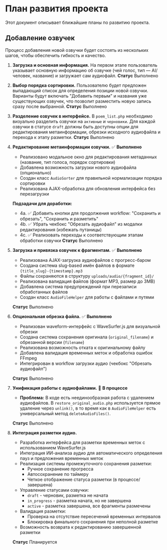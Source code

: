 
# План развития проекта

Этот документ описывает ближайшие планы по развитию проекта.

## Добавление озвучек

Процесс добавления новой озвучки будет состоять из нескольких шагов, чтобы обеспечить гибкость и качество.

1.  **Загрузка и основная информация.** На первом этапе пользователь указывает основную информацию об озвучке (чей голос, тип — AI/человек, название) и загружает сам аудиофайл.
**Статус** Выполнено

2.  **Выбор порядка сортировки.** Пользователю будет предложен выпадающий список для определения позиции новой озвучки. Варианты будут включать "Добавить первым" и названия уже существующих озвучек, что позволит разместить новую запись сразу после выбранной.
**Статус** Выполнено

3.  **Разделение озвучек в интерфейсе.** В `poem_list.php` необходимо визуально разделить озвучки на `активные` и `черновики`. Для каждой озвучки в статусе `draft` должны быть доступны опции для редактирования метаинформации, обрезки исходного аудиофайла и перехода к этапу разметки.
**Статус** Выполнено

4.  **Редактирование метаинформации озвучки.** ✅ **Выполнено**
    - Реализовано модальное окно для редактирования метаданных (название, тип голоса, порядок сортировки)
    - Добавлена возможность загрузки нового аудиофайла (опционально)
    - Создан класс `AudioSorter` для правильной нормализации порядка сортировки
    - Реализована AJAX-обработка для обновления интерфейса без перезагрузки
    
    **Подзадачи для доработки:**
    - 4a. ✅ Добавить кнопки для продолжения workflow: "Сохранить и обрезать", "Сохранить и разметить"
    - 4b. ✅ Убрать чекбокс "Обрезать аудиофайл" из модалки редактирования (избежать путаницы)
    - 4c. ✅ Реализовать переходы к соответствующим этапам обработки озвучки
**Статус** Выполнено

5.  **Загрузка и привязка озвучек к фрагментам.** ✅ **Выполнено**
    - Реализована AJAX-загрузка аудиофайлов с прогресс-баром
    - Создана система slug-based имён файлов в формате `{title_slug}-{timestamp}.mp3`
    - Файлы сохраняются в структуру `uploads/audio/{fragment_id}/`
    - Реализована валидация файлов (формат MP3, размер до 3MB)
    - Добавлена система предупреждений при перезаписи обработанных файлов
    - Создан класс `AudioFileHelper` для работы с файлами и путями
    
    **Статус** Выполнено

6.  **Опциональная обрезка файла.** ✅ **Выполнено**
    - Реализован waveform-интерфейс с WaveSurfer.js для визуальной обрезки
    - Создана система сохранения оригинала (`original_filename`) и обрезанной версии (`filename`)
    - Реализована возможность отката к оригинальному файлу
    - Добавлена валидация временных меток и обработка ошибок FFmpeg
    - Интегрирован в workflow загрузки аудио (чекбокс "Обрезать аудиофайл")
    
    **Статус** Выполнено

7.  **Унификация работы с аудиофайлами.** 🔄 **В процессе**
    - **Проблема:** В коде есть неединообразная работа с удалением аудиофайлов. В `restore_original_audio.php` используется прямое удаление через `unlink()`, в то время как в `AudioFileHelper` есть универсальный метод `deleteAudioFiles()`.
    
    **Статус** Выполнено

8.  **Интеграция разметки аудио.**
    - Разработка интерфейса для разметки временных меток с использованием WaveSurfer.js
    - Интеграция ИИ-анализа аудио для автоматического определения пауз и предложения временных меток
    - Реализация системы промежуточного сохранения разметки:
      - Ручное сохранение прогресса
      - Автосохранение по таймеру
      - Четкое отображение статуса разметки (в процессе/завершена)
    - Управление статусами озвучки:
      - `draft` - черновик, разметка не начата
      - `in_progress` - разметка начата, но не завершена
      - `active` - разметка завершена, все фрагменты размечены
    - Валидация разметки:
      - Проверка на отсутствие пересечений временных интервалов
      - Блокировка финального сохранения при неполной разметке
    - Возможность возврата к редактированию завершенной разметки

    **Статус** Планируется